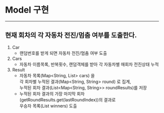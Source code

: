 # Model 구현

---

## 현재 회차의 각 자동차 전진/멈춤 여부를 도출한다.
1. Car
    * 랜덤번호를 받게 되면 자동차 전진/멈춤 여부 도출
2. Cars
    * 자동차 이름목록, 반복횟수, 랜덤객체를 받아 각 자동차별 매회차 전진상태 누적
3. Result
    * 자동차 목록(Map<String, List<CarStatus>> cars) 을  
      각 회차별 누적된 결과(Map<String, String> round) 로 집계,  
      누적된 회차 결과(List<Map<String, String>> roundResults)를 저장
    * 누적된 회차 결과의 가장 마지막 회차(getRoundResults.get(lastRoundIndex))의 결과로  
      우승자 목록(List<String> winners) 도출